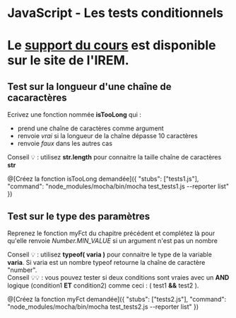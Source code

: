 # JavaScript - Les tests conditionnels

# Le [support du cours](http://ens-info.irem.univ-mrs.fr/wp-content/uploads/05_javascript_debut.pdf) est disponible sur le site de l'IREM.  

## Test sur la longueur d'une chaîne de cacaractères

Ecrivez une fonction nommée __isTooLong__ qui :
- prend une chaîne de caractères comme argument
- renvoie *vrai* si la longueur de la chaîne dépasse 10 caractères
- renvoie *faux* dans les autres cas

Conseil 💡 : utilisez __str.length__ pour connaitre la taille chaîne de caractères __str__

@[Créez la fonction isTooLong demandée]({ "stubs": ["tests1.js"], "command": "node_modules/mocha/bin/mocha test_tests1.js --reporter list" })

## Test sur le type des paramètres

Reprenez le fonction myFct du chapitre précédent et complétez là pour qu'elle renvoie *Number.MIN_VALUE* si un argument n'est pas un nombre

Conseil 💡 : utilisez __typeof( varia )__ pour connaitre le type de la variable __varia__. Si varia est un nombre typeof retourne la chaîne de caractère "number".  
Conseil 💡💡 : vous pouvez tester si deux conditions sont vraies avec un __AND__ logique (condition1 __ET__ condition2) comme ceci : ( test1 __&&__ test2 ).

@[Créez la fonction myFct demandée]({ "stubs": ["tests2.js"], "command": "node_modules/mocha/bin/mocha test_tests2.js --reporter list" })


